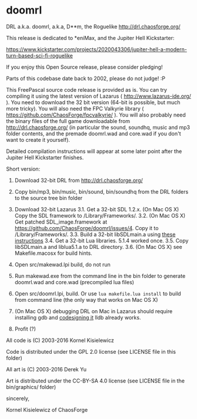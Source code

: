 # doomrl

DRL a.k.a. doomrl, a.k.a, D**m, the Roguelike
http://drl.chaosforge.org/

This release is dedicated to *eniMax, and the Jupiter Hell Kickstarter:

https://www.kickstarter.com/projects/2020043306/jupiter-hell-a-modern-turn-based-sci-fi-roguelike

If you enjoy this Open Source release, please consider pledging!

Parts of this codebase date back to 2002, please do not judge! :P

This FreePascal source code release is provided as is. You can try compiling it using the latest version of Lazarus ( http://www.lazarus-ide.org/ ). You need to download the 32 bit version (64-bit is possible, but much more tricky). You will also need the FPC Valkyrie library ( https://github.com/ChaosForge/fpcvalkyrie/ ). You will also probably need the binary files of the full game downloadable from http://drl.chaosforge.org/ (in particular the sound, soundhq, music and mp3 folder contents, and the premade doomrl.wad and core.wad if you don't want to create it yourself).

Detailed compilation instructions will appear at some later point after the Jupiter Hell Kickstarter finishes.

Short version:

1. Download 32-bit DRL from http://drl.chaosforge.org/
2. Copy bin/mp3, bin/music, bin/sound, bin/soundhq from the DRL folders to the source tree bin folder
3. Download 32-bit Lazarus
3.1. Get a 32-bit SDL 1.2.x. (On Mac OS X) Copy the SDL framework to /Library/Frameworks/.
3.2. (On Mac OS X) Get patched SDL_image.framework at https://github.com/ChaosForge/doomrl/issues/4. Copy it to /Library/Frameworks/.
3.3. Build a 32-bit libSDLmain.a using [these instructions](http://wiki.freepascal.org/FPC_and_SDL#SDL_headers_from_JEDI-SDL)
3.4. Get a 32-bit Lua libraries. 5.1.4 worked once.
3.5. Copy libSDLmain.a and liblua5.1.a to DRL directory.
3.6. (On Mac OS X) see Makefile.macosx for build hints.
4. Open src/makewad.lpi build, do not run
5. Run makewad.exe from the command line in the bin folder to generate doomrl.wad and core.wad (precompiled lua files)
6. Open src/doomrl.lpi, build. Or use `lua makefile.lua install` to build from command line (the only way that works on Mac OS X)
7. (On Mac OS X) debugging DRL on Mac in Lazarus should require installing gdb and [codesigning it](https://sourceware.org/gdb/wiki/BuildingOnDarwin#Giving_gdb_permission_to_control_other_processes)
lldb already works.

7. Profit (?)

All code is (C) 2003-2016 Kornel Kisielewicz

Code is distributed under the GPL 2.0 license (see LICENSE file in this folder)

All art is (C) 2003-2016 Derek Yu

Art is distributed under the CC-BY-SA 4.0 license (see LICENSE file in the bin/graphics/ folder)

sincerely,

Kornel Kisielewicz of ChaosForge
